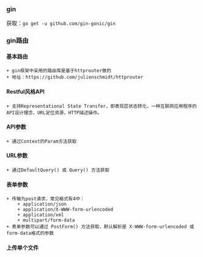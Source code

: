 ### gin
获取：`go get -u github.com/gin-gonic/gin`
### gin路由
#### 基本路由
    + gin框架中采用的路由库是基于httprouter做的
    + 地址：https://github.com/julienschmidt/httprouter
#### Restful风格API
    + 支持Representational State Transfer，即表现层状态转化，一种互联网应用程序的API设计理念，URL定位资源，HTTP描述操作。
#### API参数
    + 通过Context的Param方法获取
#### URL参数
    + 通过DefaultQuery() 或 Query() 方法获取
#### 表单参数
    + 传输为post请求，常见格式有4中：
        + application/json
        + application/X-WWW-form-urlencoded
        + application/xml
        + multipart/form-data
    + 表单参数可以通过 PostForm() 方法获取，默认解析是 X-WWW-form-urlencoded 或 form-data格式的参数
#### 上传单个文件
